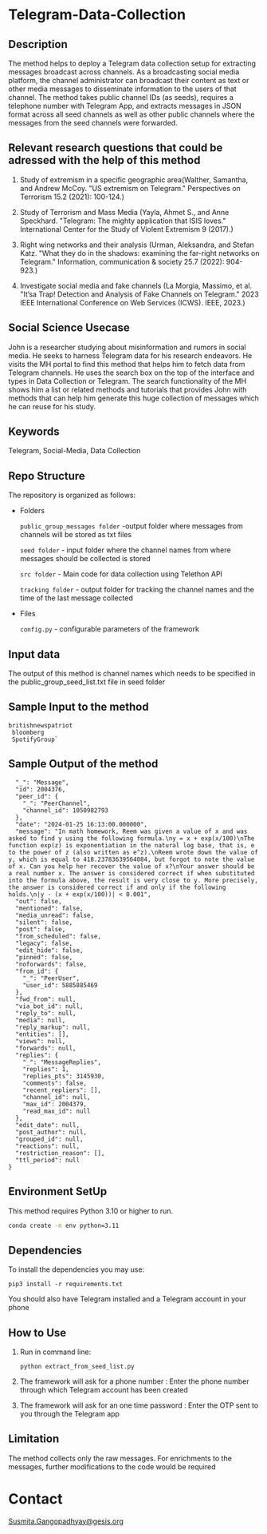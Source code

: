 # Telegram-Data-Collection
## Description
The method helps to deploy a Telegram data collection setup for extracting messages broadcast across channels. As a broadcasting social media platform, the channel administrator can broadcast their content as text or other media messages to disseminate information to the users of that channel. The method takes public channel IDs (as seeds), requires a telephone number with Telegram App, and extracts messages in JSON format across all seed channels as well as other public channels where the messages from the seed channels were forwarded. 

## Relevant research questions that could be adressed with the help of this method

1. Study of extremism in a specific geographic area(Walther, Samantha, and Andrew McCoy. "US extremism on Telegram." Perspectives on Terrorism 15.2 (2021): 100-124.)

2. Study of Terrorism and Mass Media (Yayla, Ahmet S., and Anne Speckhard. "Telegram: The mighty application that ISIS loves." International Center for the Study of Violent Extremism 9 (2017).)

3. Right wing networks and their analysis (Urman, Aleksandra, and Stefan Katz. "What they do in the shadows: examining the far-right networks on Telegram." Information, communication & society 25.7 (2022): 904-923.)

4. Investigate social media and fake channels (La Morgia, Massimo, et al. "It’sa Trap! Detection and Analysis of Fake Channels on Telegram." 2023 IEEE International Conference on Web Services (ICWS). IEEE, 2023.)


## Social Science Usecase
John is a researcher studying about misinformation and rumors in social media. He seeks to harness Telegram data for his research endeavors. He visits the MH portal to find this method that helps him to fetch data from Telegram channels. He uses the search box on the top of the interface and types in Data Collection or Telegram. The search functionality of the MH shows him a list or related methods and tutorials that provides John with methods that can help him generate this huge collection of messages which he can reuse for his study.


## Keywords
Telegram, Social-Media, Data Collection

## Repo Structure
The repository is organized as follows:
* Folders
  
    `public_group_messages folder` -output folder where messages from channels will be stored as txt files

    `seed folder` - input folder where the channel names from where messages should be collected is stored

    `src folder` - Main code for data collection using Telethon API

    `tracking folder` - output folder for tracking the channel names and the time of the last message collected

* Files

    `config.py` - configurable parameters of the framework

## Input data
The output of this method is channel names which needs to be specified in the public_group_seed_list.txt file in seed folder

## Sample Input to the method

    britishnewspatriot
     bloomberg
     SpotifyGroup`

## Sample Output of the method

```{
  "_": "Message",
  "id": 2004376,
  "peer_id": {
    "_": "PeerChannel",
    "channel_id": 1050982793
  },
  "date": "2024-01-25 16:13:00.000000",
  "message": "In math homework, Reem was given a value of x and was asked to find y using the following formula.\ny = x + exp(x/100)\nThe function exp(z) is exponentiation in the natural log base, that is, e to the power of z (also written as e^z).\nReem wrote down the value of y, which is equal to 418.23783639564084, but forgot to note the value of x. Can you help her recover the value of x?\nYour answer should be a real number x. The answer is considered correct if when substituted into the formula above, the result is very close to y. More precisely, the answer is considered correct if and only if the following holds.\n|y - (x + exp(x/100))| < 0.001",
  "out": false,
  "mentioned": false,
  "media_unread": false,
  "silent": false,
  "post": false,
  "from_scheduled": false,
  "legacy": false,
  "edit_hide": false,
  "pinned": false,
  "noforwards": false,
  "from_id": {
    "_": "PeerUser",
    "user_id": 5885885469
  },
  "fwd_from": null,
  "via_bot_id": null,
  "reply_to": null,
  "media": null,
  "reply_markup": null,
  "entities": [],
  "views": null,
  "forwards": null,
  "replies": {
    "_": "MessageReplies",
    "replies": 1,
    "replies_pts": 3145930,
    "comments": false,
    "recent_repliers": [],
    "channel_id": null,
    "max_id": 2004379,
    "read_max_id": null
  },
  "edit_date": null,
  "post_author": null,
  "grouped_id": null,
  "reactions": null,
  "restriction_reason": [],
  "ttl_period": null
}
```

## Environment SetUp
This method requires Python 3.10 or higher to run.

```bash
conda create -n env python=3.11
```

## Dependencies
To install the dependencies you may use: 

  `pip3 install -r requirements.txt `

You should also have Telegram installed and a Telegram account in your phone

## How to Use

1. Run in command line:  

   `python extract_from_seed_list.py`

2. The framework will ask for a phone number : Enter the phone number through which Telegram account has been created

3. The framework will ask for an one time password : Enter the OTP sent to you through the Telegram app


## Limitation
The method collects only the raw messages. For enrichments to the messages, further modifications to the code would be required


# Contact
Susmita.Gangopadhyay@gesis.org


